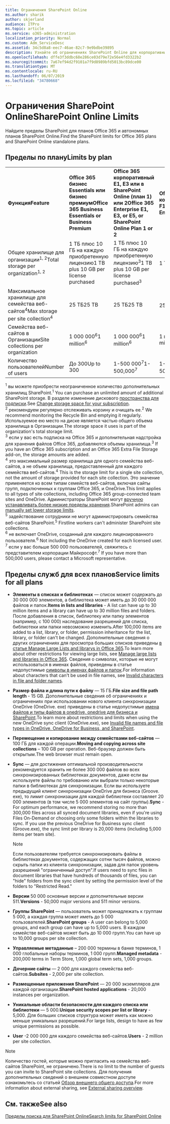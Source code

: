 ```yaml
---
title: Ограничения SharePoint Online
ms.author: sharik
author: skjerland
audience: ITPro
ms.topic: article
ms.service: o365-administration
localization_priority: Normal
ms.custom: Adm_ServiceDesc
ms.assetid: 34c5d8a8-eec7-46ae-82c7-9e9bdbe39895
description: Узнайте об ограничениях SharePoint Online для корпоративных и автономных планов Office 365.
ms.openlocfilehash: dffe3f3ddbc68e286ce03d79e72e56e4fd3322b2
ms.sourcegitcommit: 7a67ef94d2f9101a7f9d8989bfd5013bc89dce00
ms.translationtype: MT
ms.contentlocale: ru-RU
ms.lasthandoff: 06/07/2019
ms.locfileid: "34780668"
---
```

# <a name="sharepoint-online-limits"></a><span data-ttu-id="d675b-103">Ограничения SharePoint Online</span><span class="sxs-lookup"><span data-stu-id="d675b-103">SharePoint Online Limits</span></span> 

<span data-ttu-id="d675b-104">Найдите пределы SharePoint для планов Office 365 и автономных планов SharePoint Online.</span><span class="sxs-lookup"><span data-stu-id="d675b-104">Find the SharePoint limits for Office 365 plans and SharePoint Online standalone plans.</span></span>
  
## <a name="limits-by-plan"></a><span data-ttu-id="d675b-105">Пределы по плану</span><span class="sxs-lookup"><span data-stu-id="d675b-105">Limits by plan</span></span> 

|||||
|:-----|:-----|:-----|:-----|
|<span data-ttu-id="d675b-106">**Функция**</span><span class="sxs-lookup"><span data-stu-id="d675b-106">**Feature**</span></span> <br/> |<span data-ttu-id="d675b-107">**Office 365 бизнес Essentials или бизнес премиум**</span><span class="sxs-lookup"><span data-stu-id="d675b-107">**Office 365 Business Essentials or Business Premium**</span></span> <br/> |<span data-ttu-id="d675b-108">**Office 365 корпоративный E1, E3 или в SharePoint Online (план 1) или 2**</span><span class="sxs-lookup"><span data-stu-id="d675b-108">**Office 365 Enterprise E1, E3, or E5, or SharePoint Online Plan 1 or 2**</span></span> <br/> | <span data-ttu-id="d675b-109">**Office 365 корпоративный F1**</span><span class="sxs-lookup"><span data-stu-id="d675b-109">**Office 365 Enterprise F1**</span></span> <br/> |
|<span data-ttu-id="d675b-110">Общее хранилище для организации<sup>1, 2</sup></span><span class="sxs-lookup"><span data-stu-id="d675b-110">Total storage per organization<sup>1, 2</sup></span></span> <br/> |<span data-ttu-id="d675b-111">1 ТБ плюс 10 ГБ на каждую приобретенную лицензию</span><span class="sxs-lookup"><span data-stu-id="d675b-111">1 TB plus 10 GB per license purchased</span></span>  <br/> |<span data-ttu-id="d675b-112">1 ТБ плюс 10 ГБ на каждую приобретенную лицензию<sup>3</sup></span><span class="sxs-lookup"><span data-stu-id="d675b-112">1 TB plus 10 GB per license purchased<sup>3</sup></span></span> <br/> |<span data-ttu-id="d675b-113">1 ТБ<sup>3</sup></span><span class="sxs-lookup"><span data-stu-id="d675b-113">1 TB<sup>3</sup></span></span> <br/> |
|<span data-ttu-id="d675b-114">Максимальное хранилище для семейства веб-сайтов<sup>4</sup></span><span class="sxs-lookup"><span data-stu-id="d675b-114">Max storage per site collection<sup>4</sup></span></span><br/> |<span data-ttu-id="d675b-115">25 ТБ</span><span class="sxs-lookup"><span data-stu-id="d675b-115">25 TB</span></span> <br/> |<span data-ttu-id="d675b-116">25 ТБ</span><span class="sxs-lookup"><span data-stu-id="d675b-116">25 TB</span></span> <br/> |<span data-ttu-id="d675b-117">25 ТБ<sup>5</sup></span><span class="sxs-lookup"><span data-stu-id="d675b-117">25 TB<sup>5</sup></span></span> <br/> |
|<span data-ttu-id="d675b-118">Семейства веб-сайтов в Организации</span><span class="sxs-lookup"><span data-stu-id="d675b-118">Site collections per organization</span></span>  <br/> |<span data-ttu-id="d675b-119">1 000 000<sup>6</sup></span><span class="sxs-lookup"><span data-stu-id="d675b-119">1 million<sup>6</sup></span></span> <br/> |<span data-ttu-id="d675b-120">1 000 000<sup>6</sup></span><span class="sxs-lookup"><span data-stu-id="d675b-120">1 million<sup>6</sup></span></span> <br/> |<span data-ttu-id="d675b-121">1 миллион</span><span class="sxs-lookup"><span data-stu-id="d675b-121">1 million</span></span><br/> |
|<span data-ttu-id="d675b-122">Количество пользователей</span><span class="sxs-lookup"><span data-stu-id="d675b-122">Number of users</span></span>  <br/> |<span data-ttu-id="d675b-123">До 300</span><span class="sxs-lookup"><span data-stu-id="d675b-123">Up to 300</span></span>  <br/> |<span data-ttu-id="d675b-124">1-500 000<sup>7</sup></span><span class="sxs-lookup"><span data-stu-id="d675b-124">1- 500,000<sup>7</sup></span></span> <br/> |<span data-ttu-id="d675b-125">1-500 000<sup>7</sup></span><span class="sxs-lookup"><span data-stu-id="d675b-125">1- 500,000<sup>7</sup></span></span> <br/> |
   
<span data-ttu-id="d675b-126"><sup>1</sup> вы можете приобрести неограниченное количество дополнительных хранилищ SharePoint.</span><span class="sxs-lookup"><span data-stu-id="d675b-126"><sup>1</sup> You can purchase an unlimited amount of additional SharePoint storage.</span></span> <span data-ttu-id="d675b-127">В разделе изменение дискового [пространства для подписки](https://docs.microsoft.com/office365/admin/subscriptions-and-billing/add-storage-space).</span><span class="sxs-lookup"><span data-stu-id="d675b-127">See [Change storage space for your subscription](https://docs.microsoft.com/office365/admin/subscriptions-and-billing/add-storage-space).</span></span> 
<br/><span data-ttu-id="d675b-128"><sup>2</sup> рекомендуем регулярно отслеживать корзину и очищать ее.</span><span class="sxs-lookup"><span data-stu-id="d675b-128"><sup>2</sup> We recommend monitoring the Recycle Bin and emptying it regularly.</span></span> <span data-ttu-id="d675b-129">Используемое ею место на диске является частью общего объема хранилища в Организации.</span><span class="sxs-lookup"><span data-stu-id="d675b-129">The storage space it uses is part of the organization's total storage limit.</span></span> 
<br/> <span data-ttu-id="d675b-130"><sup>3</sup> если у вас есть подписка на Office 365 и дополнительная надстройка для хранения файлов Office 365, добавляются объемы хранилища.</span><span class="sxs-lookup"><span data-stu-id="d675b-130"><sup>3</sup> If you have an Office 365 subscription and an Office 365 Extra File Storage add-on, the storage amounts are added.</span></span> 
<br/> <span data-ttu-id="d675b-131"><sup>4</sup> это максимальный размер хранилища для одного семейства веб-сайтов, а не объем хранилища, предоставленный для каждого семейства веб-сайтов.</span><span class="sxs-lookup"><span data-stu-id="d675b-131"><sup>4</sup> This is the storage limit for a single site collection, not the amount of storage provided for each site collection.</span></span> <span data-ttu-id="d675b-132">Это значение применяется ко всем типам семейств веб-сайтов, включая сайты групп, подключенных к группам Office 365, и OneDrive.</span><span class="sxs-lookup"><span data-stu-id="d675b-132">This limit applies to all types of site collections, including Office 365 group-connected team sites and OneDrive.</span></span> <span data-ttu-id="d675b-133">Администраторы SharePoint могут [вручную устанавливать более низкие пределы хранения](https://docs.microsoft.com/sharepoint/manage-site-collection-storage-limits).</span><span class="sxs-lookup"><span data-stu-id="d675b-133">SharePoint admins can [manually set lower storage limits](https://docs.microsoft.com/sharepoint/manage-site-collection-storage-limits).</span></span> 
<br/> <span data-ttu-id="d675b-134"><sup>5</sup> задействование сотрудники не могут администрировать семейства веб-сайтов SharePoint.</span><span class="sxs-lookup"><span data-stu-id="d675b-134"><sup>5</sup> Firstline workers can't administer SharePoint site collections.</span></span> 
<br/> <span data-ttu-id="d675b-135"><sup>6</sup> не включает OneDrive, созданный для каждого лицензированного пользователя.</span><span class="sxs-lookup"><span data-stu-id="d675b-135"><sup>6</sup> Not including the OneDrive created for each licensed user.</span></span> 
<br/> <span data-ttu-id="d675b-136"><sup>7</sup> если у вас больше 500 000 пользователей, свяжитесь с представителем корпорации Майкрософт.</span><span class="sxs-lookup"><span data-stu-id="d675b-136"><sup>7</sup> If you have more than 500,000 users, please contact a Microsoft representative.</span></span> 
  
## <a name="service-limits-for-all-plans"></a><span data-ttu-id="d675b-137">Пределы служб для всех планов</span><span class="sxs-lookup"><span data-stu-id="d675b-137">Service limits for all plans</span></span>

- <span data-ttu-id="d675b-138">**Элементы в списках и библиотеках** — список может содержать до 30 000 000 элементов, а библиотека может иметь до 30 000 000 файлов и папок.</span><span class="sxs-lookup"><span data-stu-id="d675b-138">**Items in lists and libraries** - A list can have up to 30 million items and a library can have up to 30 million files and folders.</span></span> <span data-ttu-id="d675b-139">После добавления в список, библиотеку или папку элементов (например, с 100 000) наследование разрешений для списка, библиотеки или папки невозможно изменить.</span><span class="sxs-lookup"><span data-stu-id="d675b-139">After 100,000 items are added to a list, library, or folder, permission inheritance for the list, library, or folder can't be changed.</span></span> <span data-ttu-id="d675b-140">Дополнительные сведения о других ограничениях для просмотра больших списков приведены [в статье Manage Large Lists and librarys in Office 365](https://support.office.com/article/b4038448-ec0e-49b7-b853-679d3d8fb784).</span><span class="sxs-lookup"><span data-stu-id="d675b-140">To learn more about other restrictions for viewing large lists, see [Manage large lists and libraries in Office 365](https://support.office.com/article/b4038448-ec0e-49b7-b853-679d3d8fb784).</span></span> <span data-ttu-id="d675b-141">Сведения о символах, которые не могут использоваться в именах файлов, приведены в статье недопустимые [символы в именах файлов и папок](https://support.office.com/article/64883a5d-228e-48f5-b3d2-eb39e07630fa).</span><span class="sxs-lookup"><span data-stu-id="d675b-141">For information about characters that can't be used in file names, see [Invalid characters in file and folder names](https://support.office.com/article/64883a5d-228e-48f5-b3d2-eb39e07630fa).</span></span>

- <span data-ttu-id="d675b-142">**Размер файла и длина пути к файлу** — 15 ГБ.</span><span class="sxs-lookup"><span data-stu-id="d675b-142">**File size and file path length** - 15 GB.</span></span> <span data-ttu-id="d675b-143">Дополнительные сведения об ограничениях и ограничениях при использовании нового клиента синхронизации OneDrive (OneDrive. exe) приведены в статье недопустимые [имена файлов и типы файлов в onedrive, onedrive для бизнеса и SharePoint](https://support.office.com/article/64883a5d-228e-48f5-b3d2-eb39e07630fa).</span><span class="sxs-lookup"><span data-stu-id="d675b-143">To learn more about restrictions and limits when using the new OneDrive sync client (OneDrive.exe), see [Invalid file names and file types in OneDrive, OneDrive for Business, and SharePoint](https://support.office.com/article/64883a5d-228e-48f5-b3d2-eb39e07630fa).</span></span>

- <span data-ttu-id="d675b-144">**Перемещение и копирование между семействами веб-сайтов** — 100 ГБ для каждой операции.</span><span class="sxs-lookup"><span data-stu-id="d675b-144">**Moving and copying across site collections** – 100 GB per operation.</span></span> <span data-ttu-id="d675b-145">Веб-браузер должен быть открытым.</span><span class="sxs-lookup"><span data-stu-id="d675b-145">The web browser must remain open.</span></span>

- <span data-ttu-id="d675b-146">**Sync** — для достижения оптимальной производительности рекомендуется хранить не более 300 000 файлов во всех синхронизированных библиотеках документов, даже если вы используете файлы по требованию или выбрали только некоторые папки в библиотеках для синхронизации. Если вы используете предыдущий клиент синхронизации OneDrive для бизнеса (Groove. exe), то лимит синхронизации для каждой библиотеки составляет 20 000 элементов (в том числе 5 000 элементов на сайт группы).</span><span class="sxs-lookup"><span data-stu-id="d675b-146">**Sync** - For optimum performance, we recommend storing no more than 300,000 files across all synced document libraries, even if you're using Files On-Demand or choosing only some folders within the libraries to sync. If you use the previous OneDrive for Business sync client (Groove.exe), the sync limit per library is 20,000 items (including 5,000 items per team site).</span></span>

    > [!NOTE]
    > <span data-ttu-id="d675b-147">Если пользователям требуется синхронизировать файлы в библиотеках документов, содержащих сотни тысяч файлов, можно скрыть папки из клиента синхронизации, задав для папок уровень разрешений "ограниченный доступ".</span><span class="sxs-lookup"><span data-stu-id="d675b-147">If users need to sync files in document libraries that have hundreds of thousands of files, you can "hide" folders from the sync client by setting the permission level of the folders to "Restricted Read."</span></span> 

- <span data-ttu-id="d675b-148">**Версии** 50 000 основные версии и дополнительные версии 511.</span><span class="sxs-lookup"><span data-stu-id="d675b-148">**Versions** - 50,000 major versions and 511 minor versions.</span></span>

- <span data-ttu-id="d675b-149">**Группы SharePoint** — пользователь может принадлежать к группам 5 000, а каждая группа может иметь до 5 000 пользователей.</span><span class="sxs-lookup"><span data-stu-id="d675b-149">**SharePoint groups** - A user can belong to 5,000 groups, and each group can have up to 5,000 users.</span></span> <span data-ttu-id="d675b-150">В каждом семействе веб-сайтов может быть до 10 000 групп.</span><span class="sxs-lookup"><span data-stu-id="d675b-150">You can have up to 10,000 groups per site collection.</span></span>

- <span data-ttu-id="d675b-151">**Управляемые метаданные** – 200 000 термины в банке терминов, 1 000 глобальные наборы терминов, 1 000 групп.</span><span class="sxs-lookup"><span data-stu-id="d675b-151">**Managed metadata** - 200,000 terms in Term Store, 1,000 global term sets, 1,000 groups.</span></span>

- <span data-ttu-id="d675b-152">**Дочерние сайты** — 2 000 для каждого семейства веб-сайтов.</span><span class="sxs-lookup"><span data-stu-id="d675b-152">**Subsites** - 2,000 per site collection.</span></span>

- <span data-ttu-id="d675b-153">**Размещенные приложения SharePoint** — 20 000 экземпляров для каждой организации.</span><span class="sxs-lookup"><span data-stu-id="d675b-153">**SharePoint hosted applications** - 20,000 instances per organization.</span></span>

- <span data-ttu-id="d675b-154">**Уникальные области безопасности для каждого списка или библиотеки** — 5 000.</span><span class="sxs-lookup"><span data-stu-id="d675b-154">**Unique security scopes per list or library** - 5,000.</span></span> <span data-ttu-id="d675b-155">Для больших списков структура может иметь как можно меньше уникальных разрешений.</span><span class="sxs-lookup"><span data-stu-id="d675b-155">For large lists, design to have as few unique permissions as possible.</span></span>

- <span data-ttu-id="d675b-156">**User** -2 000 000 для каждого семейства веб-сайтов.</span><span class="sxs-lookup"><span data-stu-id="d675b-156">**Users** - 2 million per site collection.</span></span>

> [!NOTE]
> <span data-ttu-id="d675b-157">Количество гостей, которые можно пригласить на семейства веб-сайтов SharePoint, не ограничено.</span><span class="sxs-lookup"><span data-stu-id="d675b-157">There is no limit to the number of guests you can invite to SharePoint site collections.</span></span> <span data-ttu-id="d675b-158">Для получения дополнительных сведений о внешнем совместном доступе ознакомьтесь со статьей [Обзор внешнего общего доступа](https://docs.microsoft.com/sharepoint/external-sharing-overview).</span><span class="sxs-lookup"><span data-stu-id="d675b-158">For more information about external sharing, see [External sharing overview](https://docs.microsoft.com/sharepoint/external-sharing-overview).</span></span>

## <a name="see-also"></a><span data-ttu-id="d675b-159">См. также</span><span class="sxs-lookup"><span data-stu-id="d675b-159">See also</span></span>

[<span data-ttu-id="d675b-160">Пределы поиска для SharePoint Online</span><span class="sxs-lookup"><span data-stu-id="d675b-160">Search limits for SharePoint Online</span></span>](https://docs.microsoft.com/sharepoint/search-limits)
